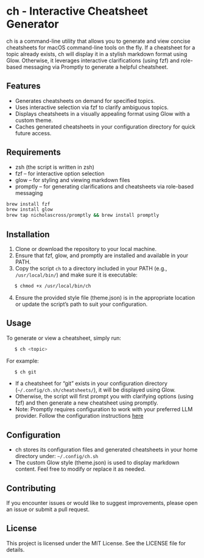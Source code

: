 ch - Interactive Cheatsheet Generator
========================================
ch is a command-line utility that allows you to generate and view concise cheatsheets for macOS command-line tools on the fly. If a cheatsheet for a topic already exists, ch will display it in a stylish markdown format using Glow. Otherwise, it leverages interactive clarifications (using fzf) and role-based messaging via Promptly to generate a helpful cheatsheet.

Features
--------
- Generates cheatsheets on demand for specified topics.
- Uses interactive selection via fzf to clarify ambiguous topics.
- Displays cheatsheets in a visually appealing format using Glow with a custom theme.
- Caches generated cheatsheets in your configuration directory for quick future access.

Requirements
------------
- zsh (the script is written in zsh)
- fzf – for interactive option selection
- glow – for styling and viewing markdown files
- promptly – for generating clarifications and cheatsheets via role-based messaging

```sh
brew install fzf
brew install glow
brew tap nicholascross/promptly && brew install promptly
```

Installation
------------
1. Clone or download the repository to your local machine.
2. Ensure that fzf, glow, and promptly are installed and available in your PATH.
3. Copy the script `ch` to a directory included in your PATH (e.g., `/usr/local/bin/`) and make sure it is executable:
```sh
   $ chmod +x /usr/local/bin/ch
```
4. Ensure the provided style file (theme.json) is in the appropriate location or update the script’s path to suit your configuration.

Usage
-----
To generate or view a cheatsheet, simply run:
```sh
   $ ch <topic>
```

For example:
```sh
   $ ch git
```

- If a cheatsheet for “git” exists in your configuration directory (`~/.config/ch.sh/cheatsheets/`), it will be displayed using Glow.
- Otherwise, the script will first prompt you with clarifying options (using fzf) and then generate a new cheatsheet using promptly.
- Note: Promptly requires configuration to work with your preferred LLM provider. Follow the configuration instructions [here](https://github.com/nicholascross/Promptly/blob/main/Docs/configuration.md)

Configuration
-------------
- ch stores its configuration files and generated cheatsheets in your home directory under:
   `~/.config/ch.sh`
- The custom Glow style (theme.json) is used to display markdown content. Feel free to modify or replace it as needed.

Contributing
------------
If you encounter issues or would like to suggest improvements, please open an issue or submit a pull request.

License
-------
This project is licensed under the MIT License. See the LICENSE file for details.
